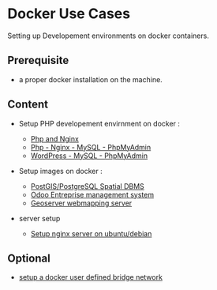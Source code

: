# Docker Use Cases

Setting up Developement environments on docker containers.

## Prerequisite 

- a proper docker installation on the machine.

## Content 

* Setup PHP developement envirnment on docker :
    * [Php and Nginx](./php-nginx/) 
    * [Php - Nginx - MySQL - PhpMyAdmin](./php-nginx-mysql-phpmyadmin/) 
    * [WordPress - MySQL - PhpMyAdmin](./wordpress-mysql-phpmyadmin/) 

* Setup images on docker :
    * [PostGIS/PostgreSQL Spatial DBMS](./setup-images-on-docker/postgis-on-docker.md) 
    * [Odoo Entreprise management system](./setup-images-on-docker/odoo-on-docker.md) 
    * [Geoserver webmapping server](./setup-images-on-docker/geoserver-on-docker.md) 

* server setup
    * [Setup nginx server on ubuntu/debian](./setup-server/setup-nginx-on-ubuntu.md)


## Optional 

- [setup a docker user defined bridge network](https://docs.docker.com/network/bridge/##differences-between-user-defined-bridges-and-the-default-bridge)